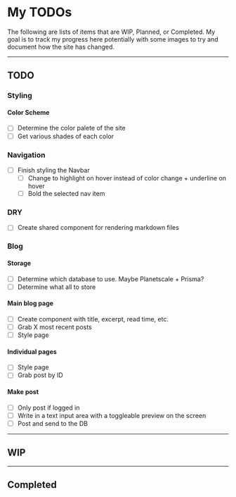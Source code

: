 # My TODOs

The following are lists of items that are WIP, Planned, or Completed.  My goal is to track my progress here potentially with some images to try and document how the site has changed.

---

## TODO
### Styling
#### Color Scheme
- [ ] Determine the color palete of the site
- [ ] Get various shades of each color
### Navigation
- [ ] Finish styling the Navbar
  - [ ] Change to highlight on hover instead of color change + underline on hover
  - [ ] Bold the selected nav item
### DRY
- [ ] Create shared component for rendering markdown files

### Blog
#### Storage
- [ ] Determine which database to use.  Maybe Planetscale + Prisma?
- [ ] Determine what all to store

#### Main blog page
- [ ] Create component with title, excerpt, read time, etc.
- [ ] Grab X most recent posts
- [ ] Style page

#### Individual pages
- [ ] Style page
- [ ] Grab post by ID

#### Make post
- [ ] Only post if logged in
- [ ] Write in a text input area with a toggleable preview on the screen
- [ ] Post and send to the DB

---

## WIP

---
## Completed